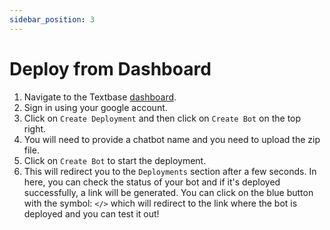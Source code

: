 ```yaml
---
sidebar_position: 3
---
```


# Deploy from Dashboard

1. Navigate to the Textbase [dashboard](https://textbase-dashboard-nextjs.vercel.app/).
2. Sign in using your google account.
3. Click on `Create Deployment` and then click on `Create Bot` on the top right.
4. You will need to provide a chatbot name and you need to upload the zip file.
5. Click on `Create Bot` to start the deployment.
6. This will redirect you to the `Deployments` section after a few seconds. In here, you can check the status of your bot and if it's deployed successfully, a link will be generated. You can click on the blue button with the symbol: `</>` which will redirect to the link where the bot is deployed and you can test it out!